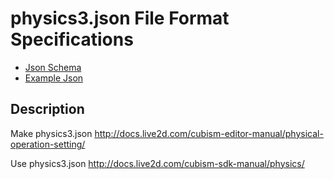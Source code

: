 # physics3.json File Format Specifications

- [Json Schema](/Schemas/physics3.schema.json)
- [Example Json](/Examples/example.physics3.json)

## Description

Make physics3.json <http://docs.live2d.com/cubism-editor-manual/physical-operation-setting/>

Use physics3.json <http://docs.live2d.com/cubism-sdk-manual/physics/>
